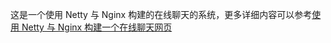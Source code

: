这是一个使用 Netty 与 Nginx 构建的在线聊天的系统，更多详细内容可以参考[使用 Netty 与 Nginx 构建一个在线聊天网页](https://www.nosuchfield.com/2016/10/22/Use-Netty-and-Nginx-to-build-an-online-chat-page/)
